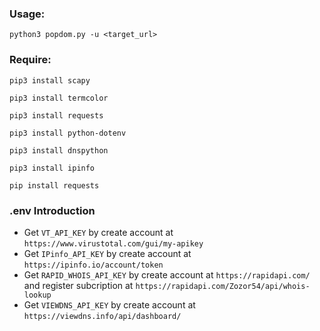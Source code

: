 ### Usage:

```
python3 popdom.py -u <target_url>
```

### Require:

```
pip3 install scapy
```

```
pip3 install termcolor
```

```
pip3 install requests
```

```
pip3 install python-dotenv
```

```
pip3 install dnspython
```

```
pip3 install ipinfo
```

```
pip install requests
```

### .env Introduction

- Get `VT_API_KEY` by create account at `https://www.virustotal.com/gui/my-apikey`
- Get `IPinfo_API_KEY` by create account at `https://ipinfo.io/account/token`
- Get `RAPID_WHOIS_API_KEY` by create account at `https://rapidapi.com/` and register subcription at `https://rapidapi.com/Zozor54/api/whois-lookup`
- Get `VIEWDNS_API_KEY` by create account at `https://viewdns.info/api/dashboard/`
